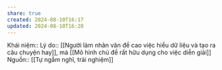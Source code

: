 ```yaml
---
share: true
created: 2024-08-10T16:17
updated: 2024-08-10T16:28
---
```

Khái niệm:: 
Lý do:: [[Người làm nhân văn đề cao việc hiểu dữ liệu và tạo ra câu chuyện hay]], mà [[Mô hình chủ đề rất hữu dụng cho việc diễn giải]]
Nguồn:: [[Tự ngẫm nghĩ, trải nghiệm]]